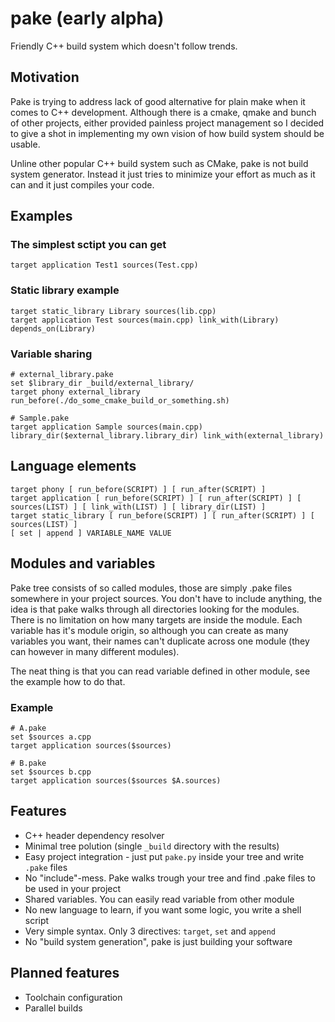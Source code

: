 pake (early alpha)
====
Friendly C++ build system which doesn't follow trends.

## Motivation
Pake is trying to address lack of good alternative for plain make when it comes to C++ development. Although there is a cmake, qmake and bunch of other projects, either provided painless project management so I decided to give a shot in implementing my own vision of how build system should be usable.

Unline other popular C++ build system such as CMake, pake is not build system generator. Instead it just tries to minimize your effort as much as it can and it just compiles your code.

## Examples

### The simplest sctipt you can get
```
target application Test1 sources(Test.cpp)
```

### Static library example

```
target static_library Library sources(lib.cpp)
target application Test sources(main.cpp) link_with(Library) depends_on(Library)
```

### Variable sharing

```
# external_library.pake
set $library_dir _build/external_library/
target phony external_library run_before(./do_some_cmake_build_or_something.sh)
```
```
# Sample.pake
target application Sample sources(main.cpp) library_dir($external_library.library_dir) link_with(external_library)
```

## Language elements

```
target phony [ run_before(SCRIPT) ] [ run_after(SCRIPT) ]
target application [ run_before(SCRIPT) ] [ run_after(SCRIPT) ] [ sources(LIST) ] [ link_with(LIST) ] [ library_dir(LIST) ]
target static_library [ run_before(SCRIPT) ] [ run_after(SCRIPT) ] [ sources(LIST) ]
[ set | append ] VARIABLE_NAME VALUE
```

## Modules and variables

Pake tree consists of so called modules, those are simply .pake files somewhere in your project sources. You don't have to include anything, the idea is that pake walks through all directories looking for the modules. There is no limitation on how many targets are inside the module. Each variable has it's module origin, so although you can create as many variables you want, their names can't duplicate across one module (they can however in many different modules).

The neat thing is that you can read variable defined in other module, see the example how to do that.

### Example

```
# A.pake
set $sources a.cpp
target application sources($sources)
```

```
# B.pake
set $sources b.cpp
target application sources($sources $A.sources)
```

## Features

 * C++ header dependency resolver
 * Minimal tree polution (single `_build` directory with the results)
 * Easy project integration - just put `pake.py` inside your tree and write `.pake` files
 * No "include"-mess. Pake walks trough your tree and find .pake files to be used in your project
 * Shared variables. You can easily read variable from other module
 * No new language to learn, if you want some logic, you write a shell script
 * Very simple syntax. Only 3 directives: `target`, `set` and `append`
 * No "build system generation", pake is just building your software

## Planned features

 * Toolchain configuration
 * Parallel builds

